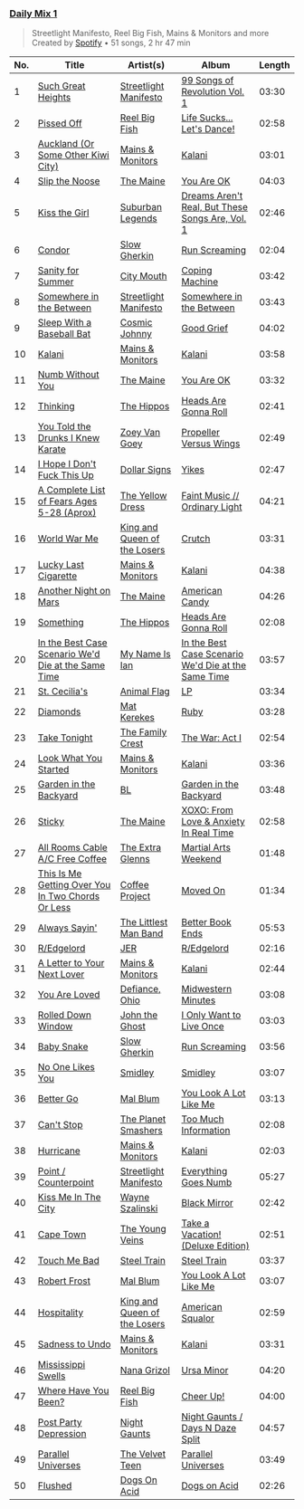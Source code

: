 ### [Daily Mix 1](https://open.spotify.com/playlist/37i9dQZF1E39Gzb56luQni)

> Streetlight Manifesto, Reel Big Fish, Mains & Monitors and more<br>
> Created by [Spotify](https://open.spotify.com/user/spotify) • 51 songs, 2 hr 47 min

| No. | Title | Artist(s) | Album | Length |
|---|---|---|---|---|
| 1 | [Such Great Heights](https://open.spotify.com/track/2D0rl6TnBNkiTvB3rRtm22) | [Streetlight Manifesto](https://open.spotify.com/artist/1OKOTYGoCE2buxTYMegJp7) | [99 Songs of Revolution Vol. 1](https://open.spotify.com/album/38HGFXuY2NjAgKC9qr8Bya) | 03:30 |
| 2 | [Pissed Off](https://open.spotify.com/track/4HIieEZSos4IOCzSgcKsgS) | [Reel Big Fish](https://open.spotify.com/artist/3bXhZFreBJF4QDUUiMmtZW) | [Life Sucks... Let's Dance!](https://open.spotify.com/album/7oZd1PgW5rhdtVP8N8d6Wy) | 02:58 |
| 3 | [Auckland (Or Some Other Kiwi City)](https://open.spotify.com/track/7ifAkIlM8jNFpTiuzOiQ6l) | [Mains & Monitors](https://open.spotify.com/artist/5IJE9B9PqK8joFcRvqDAeb) | [Kalani](https://open.spotify.com/album/3IaDapHy8xeEcEPl3PMUeV) | 03:01 |
| 4 | [Slip the Noose](https://open.spotify.com/track/1ZzeRW32ukClgnhMuJGzat) | [The Maine](https://open.spotify.com/artist/4o0pNHbyj36LPvukNqEug0) | [You Are OK](https://open.spotify.com/album/1fPQaZhs8bWeL3Io9u4TsD) | 04:03 |
| 5 | [Kiss the Girl](https://open.spotify.com/track/28Dgb7BSXcncbFkHlrL6bI) | [Suburban Legends](https://open.spotify.com/artist/3HajGyV6aBMuSobQf1xbNY) | [Dreams Aren't Real, But These Songs Are, Vol. 1](https://open.spotify.com/album/5ErwVpBDEdoXq4GiTLiLTA) | 02:46 |
| 6 | [Condor](https://open.spotify.com/track/0UPWvAf9JAm7c6q5uuzYqn) | [Slow Gherkin](https://open.spotify.com/artist/1o4k1cCXzsYZ9o6jX3yrGD) | [Run Screaming](https://open.spotify.com/album/0BB8ZZDbwc6v6HB8hqood8) | 02:04 |
| 7 | [Sanity for Summer](https://open.spotify.com/track/5k0Ge8AJQlTQJDeXYYyTzr) | [City Mouth](https://open.spotify.com/artist/6hX5kWvqJcvyikoeNo3Amj) | [Coping Machine](https://open.spotify.com/album/00iGuyO6QoI3XRK3n9Rgev) | 03:42 |
| 8 | [Somewhere in the Between](https://open.spotify.com/track/5AVr59WGkOkzZgAn82ygHT) | [Streetlight Manifesto](https://open.spotify.com/artist/1OKOTYGoCE2buxTYMegJp7) | [Somewhere in the Between](https://open.spotify.com/album/0uecz2X2V83TuxOwJv7mgg) | 03:43 |
| 9 | [Sleep With a Baseball Bat](https://open.spotify.com/track/6HfUOvYn45SwpaddmuA8oe) | [Cosmic Johnny](https://open.spotify.com/artist/5RL3N9S3sZ2PaNAyQbodos) | [Good Grief](https://open.spotify.com/album/6NGTXopAqcNUeZ3LGCOmNy) | 04:02 |
| 10 | [Kalani](https://open.spotify.com/track/67bHCEf1cYpJ9NjinKRxJh) | [Mains & Monitors](https://open.spotify.com/artist/5IJE9B9PqK8joFcRvqDAeb) | [Kalani](https://open.spotify.com/album/3IaDapHy8xeEcEPl3PMUeV) | 03:58 |
| 11 | [Numb Without You](https://open.spotify.com/track/0cQeMDP32n10nUYoqazNiD) | [The Maine](https://open.spotify.com/artist/4o0pNHbyj36LPvukNqEug0) | [You Are OK](https://open.spotify.com/album/1fPQaZhs8bWeL3Io9u4TsD) | 03:32 |
| 12 | [Thinking](https://open.spotify.com/track/2482o1qkDgPRHqlLTZF5Lq) | [The Hippos](https://open.spotify.com/artist/6glQCSuzgkNeB7oVMIkiYi) | [Heads Are Gonna Roll](https://open.spotify.com/album/1ShvLX5xWw2wwvBMu3ENWn) | 02:41 |
| 13 | [You Told the Drunks I Knew Karate](https://open.spotify.com/track/2pvvhgw6FIvXoJpXtrpYfp) | [Zoey Van Goey](https://open.spotify.com/artist/0U4tRRQ7UXppF4yXKy03t8) | [Propeller Versus Wings](https://open.spotify.com/album/7nIFOCXkNvOxQ4AdEZTTT2) | 02:49 |
| 14 | [I Hope I Don't Fuck This Up](https://open.spotify.com/track/75Gfe52V3GwydewbPqAAMe) | [Dollar Signs](https://open.spotify.com/artist/0zYk90uKGiMAangMvVzjL0) | [Yikes](https://open.spotify.com/album/1UuVs1rENm0X6aIeiCEpLt) | 02:47 |
| 15 | [A Complete List of Fears Ages 5-28 (Aprox)](https://open.spotify.com/track/1kaOXjXS3RcKP0QjcWM0Fu) | [The Yellow Dress](https://open.spotify.com/artist/3mqnOn78iY4x28oMT3XxB6) | [Faint Music // Ordinary Light](https://open.spotify.com/album/2i9zSGdzUVCQwx65C7JCxL) | 04:21 |
| 16 | [World War Me](https://open.spotify.com/track/5mkLqIRVAZYBSP78olBMUY) | [King and Queen of the Losers](https://open.spotify.com/artist/6SPoeB5loWbfGfyk9Vm4O9) | [Crutch](https://open.spotify.com/album/0I1by94nmDw3gt43sPRovA) | 03:31 |
| 17 | [Lucky Last Cigarette](https://open.spotify.com/track/2Cb3voYT4mlDRsbsd9gL0s) | [Mains & Monitors](https://open.spotify.com/artist/5IJE9B9PqK8joFcRvqDAeb) | [Kalani](https://open.spotify.com/album/3IaDapHy8xeEcEPl3PMUeV) | 04:38 |
| 18 | [Another Night on Mars](https://open.spotify.com/track/7hjKuHMKo4lnVYkweemft8) | [The Maine](https://open.spotify.com/artist/4o0pNHbyj36LPvukNqEug0) | [American Candy](https://open.spotify.com/album/7jlH02enYGsEsMyiSLVXgk) | 04:26 |
| 19 | [Something](https://open.spotify.com/track/5HCMn8A5kMoLB8S0buWkpp) | [The Hippos](https://open.spotify.com/artist/6glQCSuzgkNeB7oVMIkiYi) | [Heads Are Gonna Roll](https://open.spotify.com/album/1ShvLX5xWw2wwvBMu3ENWn) | 02:08 |
| 20 | [In the Best Case Scenario We'd Die at the Same Time](https://open.spotify.com/track/3V1WQwzRDElTigBh4krEbf) | [My Name Is Ian](https://open.spotify.com/artist/0w4ZAa01uZC7QGNVBr6IkM) | [In the Best Case Scenario We'd Die at the Same Time](https://open.spotify.com/album/47Fux3mpWPw6qwIYLpglFc) | 03:57 |
| 21 | [St. Cecilia's](https://open.spotify.com/track/6ML0fyj7DE2PLG8jbHIIEr) | [Animal Flag](https://open.spotify.com/artist/2McsStc6upTOqNbZjqFQEi) | [LP](https://open.spotify.com/album/0THKxBa9aSHdmLalnpj68b) | 03:34 |
| 22 | [Diamonds](https://open.spotify.com/track/0CqBIiXC3hecmMn5qJ4ujz) | [Mat Kerekes](https://open.spotify.com/artist/5rOjuB5uYAoDMHgZM6CFBB) | [Ruby](https://open.spotify.com/album/3FTwVo3Ml09aCJAamSni5v) | 03:28 |
| 23 | [Take Tonight](https://open.spotify.com/track/2vJM4WThmgki6va6dHDXgg) | [The Family Crest](https://open.spotify.com/artist/44CB1c0W2h1XR2vB7AKpa7) | [The War: Act I](https://open.spotify.com/album/0KKZkLLD7POuAXjohL6eDg) | 02:54 |
| 24 | [Look What You Started](https://open.spotify.com/track/4XkTSXAAiWJCBOpXCld2JJ) | [Mains & Monitors](https://open.spotify.com/artist/5IJE9B9PqK8joFcRvqDAeb) | [Kalani](https://open.spotify.com/album/3IaDapHy8xeEcEPl3PMUeV) | 03:36 |
| 25 | [Garden in the Backyard](https://open.spotify.com/track/7cqzm8VPjWnhzdmkypGGsj) | [BL](https://open.spotify.com/artist/0dD7RlTD55pBHj1mx7d8Jf) | [Garden in the Backyard](https://open.spotify.com/album/2B7FwhrNf9n7fkzQhCqD23) | 03:48 |
| 26 | [Sticky](https://open.spotify.com/track/6qXBZGMoNHTVIebQDECoY9) | [The Maine](https://open.spotify.com/artist/4o0pNHbyj36LPvukNqEug0) | [XOXO: From Love & Anxiety In Real Time](https://open.spotify.com/album/0XFA5pfYjdDx6tnPLEaeDz) | 02:58 |
| 27 | [All Rooms Cable A/C Free Coffee](https://open.spotify.com/track/2MWZM9tQ5nhIcLmdlfLdug) | [The Extra Glenns](https://open.spotify.com/artist/3A59qAssw3Kwyrvy96NMCz) | [Martial Arts Weekend](https://open.spotify.com/album/75nCz7XiV7Y4Kys5IBRlL8) | 01:48 |
| 28 | [This Is Me Getting Over You In Two Chords Or Less](https://open.spotify.com/track/0dLCAIDCmHE4Z6RZOA5Pfs) | [Coffee Project](https://open.spotify.com/artist/2ihdSxHSIjxlRe1BaBgDIg) | [Moved On](https://open.spotify.com/album/0tCenZijSu9MFZ8DizI6DS) | 01:34 |
| 29 | [Always Sayin'](https://open.spotify.com/track/6QbuMwS95wYnh3Q5DYxVSp) | [The Littlest Man Band](https://open.spotify.com/artist/17k3bJ9DcdzXwTIayHG0Xb) | [Better Book Ends](https://open.spotify.com/album/7Bn62F4zy0OytXDCPj6sgU) | 05:53 |
| 30 | [R/Edgelord](https://open.spotify.com/track/0AxCA8xsd2hrfMU15m5fAW) | [JER](https://open.spotify.com/artist/7xJaPX4LwOT3i6XB7WFskK) | [R/Edgelord](https://open.spotify.com/album/2db2mQBU7ZcpiDQ1uD6f1G) | 02:16 |
| 31 | [A Letter to Your Next Lover](https://open.spotify.com/track/2ZgeaR3VeqqTX51yvi96iL) | [Mains & Monitors](https://open.spotify.com/artist/5IJE9B9PqK8joFcRvqDAeb) | [Kalani](https://open.spotify.com/album/3IaDapHy8xeEcEPl3PMUeV) | 02:44 |
| 32 | [You Are Loved](https://open.spotify.com/track/5n7VRrWOauM64haQHKd8QM) | [Defiance, Ohio](https://open.spotify.com/artist/275dFoyS7o1g1O4rFgy3Ix) | [Midwestern Minutes](https://open.spotify.com/album/3ZYbEB9IYzSAVwYRIyLe9w) | 03:08 |
| 33 | [Rolled Down Window](https://open.spotify.com/track/7Cskx1g6e81UoLD3Qou3rd) | [John the Ghost](https://open.spotify.com/artist/6fYqX8n6gG3FNbSufuvj3E) | [I Only Want to Live Once](https://open.spotify.com/album/7AQHLGuRwBK22p67rzjpBT) | 03:03 |
| 34 | [Baby Snake](https://open.spotify.com/track/54i83tpIMUVdQUhlGxyKPI) | [Slow Gherkin](https://open.spotify.com/artist/1o4k1cCXzsYZ9o6jX3yrGD) | [Run Screaming](https://open.spotify.com/album/0BB8ZZDbwc6v6HB8hqood8) | 03:56 |
| 35 | [No One Likes You](https://open.spotify.com/track/5f0ytFeJN6ml0kz12O9pOa) | [Smidley](https://open.spotify.com/artist/4VaBF2UB61CMQ45Xtp6vPc) | [Smidley](https://open.spotify.com/album/4MZpEdLHib2rJGJw8OcRCN) | 03:07 |
| 36 | [Better Go](https://open.spotify.com/track/1snPHhdt3CSRPDiMSAE8Wx) | [Mal Blum](https://open.spotify.com/artist/4tT8fWyOy0hVI7jo9fJmXX) | [You Look A Lot Like Me](https://open.spotify.com/album/03DaMRDCnYT6LCiH9R6EvE) | 03:13 |
| 37 | [Can't Stop](https://open.spotify.com/track/52bnTPsNcgSyRoZxKs6QzR) | [The Planet Smashers](https://open.spotify.com/artist/2wYNzTzigUWAeVLaxeRrg3) | [Too Much Information](https://open.spotify.com/album/6ZnacvTzuZgnxnVko3Azbf) | 02:08 |
| 38 | [Hurricane](https://open.spotify.com/track/4IY5sHASqGVr8TPzcmKBSF) | [Mains & Monitors](https://open.spotify.com/artist/5IJE9B9PqK8joFcRvqDAeb) | [Kalani](https://open.spotify.com/album/3IaDapHy8xeEcEPl3PMUeV) | 02:03 |
| 39 | [Point / Counterpoint](https://open.spotify.com/track/1NM2qI63ylqg62yxpEvTXu) | [Streetlight Manifesto](https://open.spotify.com/artist/1OKOTYGoCE2buxTYMegJp7) | [Everything Goes Numb](https://open.spotify.com/album/5slTcrsJ9B8Q4q8rA135XE) | 05:27 |
| 40 | [Kiss Me In The City](https://open.spotify.com/track/71Lz89Lk0D9IhDzY5PZxl2) | [Wayne Szalinski](https://open.spotify.com/artist/0RzFybp6pfgl4tgSlyUDqj) | [Black Mirror](https://open.spotify.com/album/7xftdsLVuTovd6qwqPfQEB) | 02:42 |
| 41 | [Cape Town](https://open.spotify.com/track/3AReOxXIYVZPBnXWkwdhuS) | [The Young Veins](https://open.spotify.com/artist/6vjgLoIHeoblpnAKNPeF8Q) | [Take a Vacation! (Deluxe Edition)](https://open.spotify.com/album/5cFULX82XWt56txFZImJdS) | 02:51 |
| 42 | [Touch Me Bad](https://open.spotify.com/track/4KpZMEJKArsuKoctmz8KCO) | [Steel Train](https://open.spotify.com/artist/21GlDdSK6L1AvnMSbKh4Ut) | [Steel Train](https://open.spotify.com/album/3XkTBYbtXxJ2HrII6sfgbI) | 03:37 |
| 43 | [Robert Frost](https://open.spotify.com/track/01Irf3ZxQBcvD0PB4WcJoU) | [Mal Blum](https://open.spotify.com/artist/4tT8fWyOy0hVI7jo9fJmXX) | [You Look A Lot Like Me](https://open.spotify.com/album/03DaMRDCnYT6LCiH9R6EvE) | 03:07 |
| 44 | [Hospitality](https://open.spotify.com/track/69yES2tI6LiplZcJfjkdlu) | [King and Queen of the Losers](https://open.spotify.com/artist/6SPoeB5loWbfGfyk9Vm4O9) | [American Squalor](https://open.spotify.com/album/426UnOuTK2h61nb0ULxxZj) | 02:59 |
| 45 | [Sadness to Undo](https://open.spotify.com/track/2fk6wkIz40pdNhvqniDPDd) | [Mains & Monitors](https://open.spotify.com/artist/5IJE9B9PqK8joFcRvqDAeb) | [Kalani](https://open.spotify.com/album/3IaDapHy8xeEcEPl3PMUeV) | 03:31 |
| 46 | [Mississippi Swells](https://open.spotify.com/track/4YM7WVBYpm8WkQwiFjJR5Y) | [Nana Grizol](https://open.spotify.com/artist/7FPO7WTShHCXnmVv7lhhZM) | [Ursa Minor](https://open.spotify.com/album/04ci27eWnOSu99TmnYmqDW) | 04:20 |
| 47 | [Where Have You Been?](https://open.spotify.com/track/2gU62OjtnFS3M2XVNEYC2Y) | [Reel Big Fish](https://open.spotify.com/artist/3bXhZFreBJF4QDUUiMmtZW) | [Cheer Up!](https://open.spotify.com/album/4NnZ9iFQA6jQFMySPjQCJQ) | 04:00 |
| 48 | [Post Party Depression](https://open.spotify.com/track/5CEtbC9Ro1Mr5uCrFOU3Co) | [Night Gaunts](https://open.spotify.com/artist/4gU1r5oKnAZAjhl1TQARpb) | [Night Gaunts / Days N Daze Split](https://open.spotify.com/album/22CrkiKNLyF5hEWFosPxMN) | 04:57 |
| 49 | [Parallel Universes](https://open.spotify.com/track/45AF7bejkH7QuBLQ02FFq4) | [The Velvet Teen](https://open.spotify.com/artist/3SvvEJjgB1Mxz7BrhUUAb7) | [Parallel Universes](https://open.spotify.com/album/0JsNkfWSOINzIZHwDayLxz) | 03:49 |
| 50 | [Flushed](https://open.spotify.com/track/3BsGpTWplVcYjSaiBpXMK5) | [Dogs On Acid](https://open.spotify.com/artist/5EZHHB2TCoyQnkai0yTqhN) | [Dogs on Acid](https://open.spotify.com/album/7Hoy3dfagbLhVDUb2hMr02) | 02:26 |
